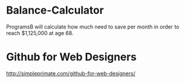 # Balance-Calculator

ProgramsB will calculate how much need to save per month in order to reach $1,125,000 at age 68.  
# Github for Web Designers
http://simpleprimate.com/github-for-web-designers/

